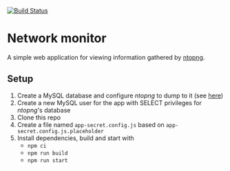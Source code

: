 [![Build Status](https://travis-ci.com/jakemarsden/network-monitor.svg?branch=master)](https://travis-ci.com/jakemarsden/network-monitor)

# Network monitor

A simple web application for viewing information gathered by [ntopng](https://github.com/ntop/ntopng).

## Setup

1. Create a MySQL database and configure *ntopng* to dump to it
(see [here](https://github.com/ntop/ntopng/wiki/03-MySQL-FAQ))
1. Create a new MySQL user for the app with SELECT privileges for *ntopng*'s database
1. Clone this repo
1. Create a file named `app-secret.config.js` based on `app-secret.config.js.placeholder`
1. Install dependencies, build and start with
    - `npm ci`
    - `npm run build`
    - `npm run start`
